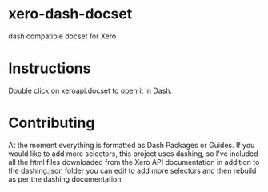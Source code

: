 # xero-dash-docset
dash compatible docset for Xero

# Instructions
Double click on xeroapi.docset to open it in Dash.

# Contributing
At the moment everything is formatted as Dash Packages or Guides. If you would like to add more selectors, this project uses dashing, so I've included all the html files downloaded from the Xero API documentation in addition to the dashing.json folder you can edit to add more selectors and then rebuild as per the dashing documentation.
